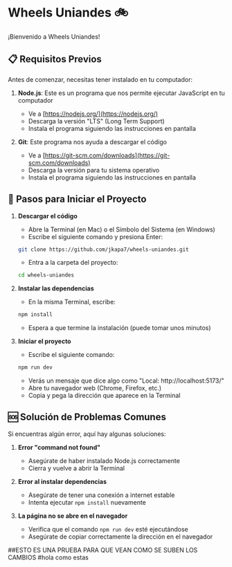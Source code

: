 # Wheels Uniandes 🚲

¡Bienvenido a Wheels Uniandes!

## 📋 Requisitos Previos

Antes de comenzar, necesitas tener instalado en tu computador:

1. **Node.js**: Este es un programa que nos permite ejecutar JavaScript en tu computador

   - Ve a [https://nodejs.org/](https://nodejs.org/)
   - Descarga la versión "LTS" (Long Term Support)
   - Instala el programa siguiendo las instrucciones en pantalla

2. **Git**: Este programa nos ayuda a descargar el código
   - Ve a [https://git-scm.com/downloads](https://git-scm.com/downloads)
   - Descarga la versión para tu sistema operativo
   - Instala el programa siguiendo las instrucciones en pantalla

## 🚀 Pasos para Iniciar el Proyecto

1. **Descargar el código**

   - Abre la Terminal (en Mac) o el Símbolo del Sistema (en Windows)
   - Escribe el siguiente comando y presiona Enter:

   ```bash
   git clone https://github.com/jkapa7/wheels-uniandes.git
   ```

   - Entra a la carpeta del proyecto:

   ```bash
   cd wheels-uniandes
   ```

2. **Instalar las dependencias**

   - En la misma Terminal, escribe:

   ```bash
   npm install
   ```

   - Espera a que termine la instalación (puede tomar unos minutos)

3. **Iniciar el proyecto**
   - Escribe el siguiente comando:
   ```bash
   npm run dev
   ```
   - Verás un mensaje que dice algo como "Local: http://localhost:5173/"
   - Abre tu navegador web (Chrome, Firefox, etc.)
   - Copia y pega la dirección que aparece en la Terminal

## 🆘 Solución de Problemas Comunes

Si encuentras algún error, aquí hay algunas soluciones:

1. **Error "command not found"**

   - Asegúrate de haber instalado Node.js correctamente
   - Cierra y vuelve a abrir la Terminal

2. **Error al instalar dependencias**

   - Asegúrate de tener una conexión a internet estable
   - Intenta ejecutar `npm install` nuevamente

3. **La página no se abre en el navegador**
   - Verifica que el comando `npm run dev` esté ejecutándose
   - Asegúrate de copiar correctamente la dirección en el navegador

##ESTO ES UNA PRUEBA PARA QUE VEAN COMO SE SUBEN LOS CAMBIOS
#hola como estas